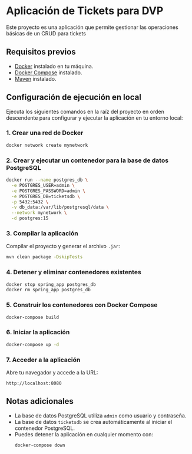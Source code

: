 # Aplicación de Tickets para DVP

Este proyecto es una aplicación que permite gestionar las operaciones básicas de un CRUD para tickets

## Requisitos previos

- [Docker](https://www.docker.com/) instalado en tu máquina.
- [Docker Compose](https://docs.docker.com/compose/) instalado.
- [Maven](https://maven.apache.org/) instalado.

## Configuración de ejecución en local

Ejecuta los siguientes comandos en la raíz del proyecto en orden descendente para configurar y ejecutar la aplicación en tu entorno local:

### 1. Crear una red de Docker
```bash
docker network create mynetwork
```

### 2. Crear y ejecutar un contenedor para la base de datos PostgreSQL
```bash
docker run --name postgres_db \
  -e POSTGRES_USER=admin \
  -e POSTGRES_PASSWORD=admin \
  -e POSTGRES_DB=ticketsdb \
  -p 5432:5432 \
  -v db_data:/var/lib/postgresql/data \
  --network mynetwork \
  -d postgres:15
```

### 3. Compilar la aplicación
Compilar el proyecto y generar el archivo `.jar`:
```bash
mvn clean package -DskipTests
```

### 4. Detener y eliminar contenedores existentes
```bash
docker stop spring_app postgres_db
docker rm spring_app postgres_db
```

### 5. Construir los contenedores con Docker Compose
```bash
docker-compose build
```

### 6. Iniciar la aplicación
```bash
docker-compose up -d
```

### 7. Acceder a la aplicación
Abre tu navegador y accede a la URL:
```
http://localhost:8080
```

## Notas adicionales

- La base de datos PostgreSQL utiliza `admin` como usuario y contraseña.
- La base de datos `ticketsdb` se crea automáticamente al iniciar el contenedor PostgreSQL.
- Puedes detener la aplicación en cualquier momento con:
  ```bash
  docker-compose down
  ```

